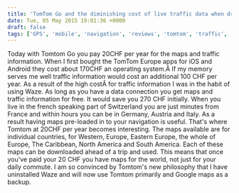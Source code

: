 ```yaml
---
title: 'TomTom Go and the diminishing cost of live traffic data when driving'
date: Tue, 05 May 2015 19:01:36 +0000
draft: false
tags: ['GPS', 'mobile', 'navigation', 'reviews', 'tomtom', 'traffic', 'waze']
---
```


Today with Tomtom Go you pay 20CHF per year for the maps and traffic information. When I first bought the TomTom Europe apps for iOS and Android they cost about 170CHF an operating system.Â If my memory serves me well traffic information would cost an additional 100 CHF per year. As a result of the high costÂ for traffic information I was in the habit of using Waze. As long as you have a data connection you get maps and traffic information for free. It would save you 270 CHF initially. When you live in the french speaking part of Switzerland you are just minutes from France and within hours you can be in Germany, Austria and Italy. As a result having maps pre-loaded in to your navigation is useful. That's where Tomtom at 20CHF per year becomes interesting. The maps available are for individual countries, for Western, Europe, Eastern Europe, the whole of Europe, The Caribbean, North America and South America. Each of these maps can be downloaded ahead of a trip and used. This means that once you've paid your 20 CHF you have maps for the world, not just for your daily commute. I am so convinced by Tomtom's new philosophy that I have uninstalled Waze and will now use Tomtom primarily and Google maps as a backup.